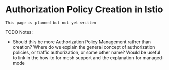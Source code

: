 # Authorization Policy Creation in Istio

```{note}
This page is planned but not yet written
```

TODO Notes: 
* Should this be more Authorization Policy Management rather than creation? Where do we explain the general concept of authorization policies, or traffic authorization, or some other name?  Would be useful to link in the how-to for mesh support and the explanation for managed-mode
